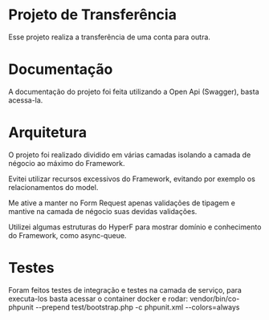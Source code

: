 # Projeto de Transferência

Esse projeto realiza a transferência de uma conta para outra.

# Documentação

A documentação do projeto foi feita utilizando a Open Api (Swagger), basta acessa-la.

# Arquitetura

O projeto foi realizado dividido em várias camadas isolando a camada de négocio ao máximo do Framework.

Evitei utilizar recursos excessivos do Framework, evitando por exemplo os relacionamentos do model.

Me ative a manter no Form Request apenas validações de tipagem e mantive na camada de négocio suas devidas validações.

Utilizei algumas estruturas do HyperF para mostrar domínio e conhecimento do Framework, como async-queue.

# Testes

Foram feitos testes de integração e testes na camada de serviço, para executa-los basta acessar o container docker e
rodar: vendor/bin/co-phpunit --prepend test/bootstrap.php -c phpunit.xml --colors=always
